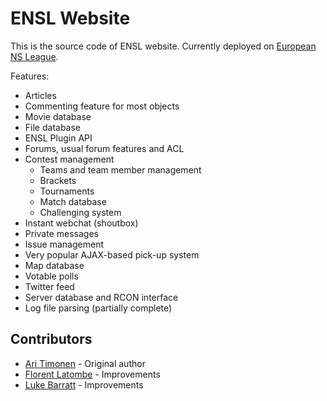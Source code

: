 # ENSL Website

This is the source code of ENSL website. Currently deployed on [European NS League](http://www.ensl.org).

Features:

- Articles
- Commenting feature for most objects
- Movie database 
- File database
- ENSL Plugin API
- Forums, usual forum features and ACL
- Contest management
    - Teams and team member management
    - Brackets
    - Tournaments
    - Match database
    - Challenging system
- Instant webchat (shoutbox)
- Private messages
- Issue management
- Very popular AJAX-based pick-up system
- Map database
- Votable polls
- Twitter feed
- Server database and RCON interface
- Log file parsing (partially complete)

## Contributors

- [Ari Timonen](https://github.com/jirikivaari) - Original author
- [Florent Latombe](https://github.com/flatombe) - Improvements
- [Luke Barratt](https://github.com/lbarratt) - Improvements
